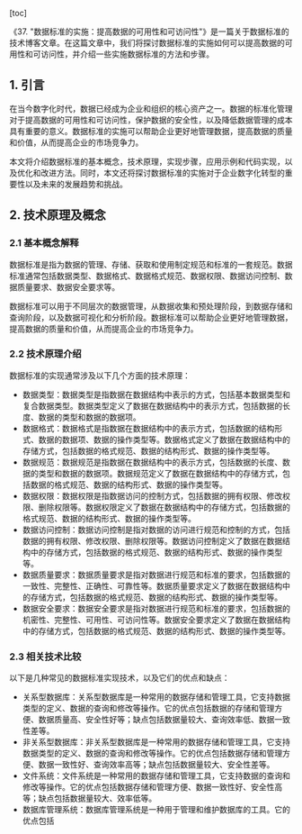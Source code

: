 
[toc]                    
                
                
《37. "数据标准的实施：提高数据的可用性和可访问性"》是一篇关于数据标准的技术博客文章。在这篇文章中，我们将探讨数据标准的实施如何可以提高数据的可用性和可访问性，并介绍一些实施数据标准的方法和步骤。

## 1. 引言

在当今数字化时代，数据已经成为企业和组织的核心资产之一。数据的标准化管理对于提高数据的可用性和可访问性，保护数据的安全性，以及降低数据管理的成本具有重要的意义。数据标准的实施可以帮助企业更好地管理数据，提高数据的质量和价值，从而提高企业的市场竞争力。

本文将介绍数据标准的基本概念，技术原理，实现步骤，应用示例和代码实现，以及优化和改进方法。同时，本文还将探讨数据标准的实施对于企业数字化转型的重要性以及未来的发展趋势和挑战。

## 2. 技术原理及概念

### 2.1 基本概念解释

数据标准是指为数据的管理、存储、获取和使用制定规范和标准的一套规范。数据标准通常包括数据类型、数据格式、数据格式规范、数据权限、数据访问控制、数据质量要求、数据安全要求等。

数据标准可以用于不同层次的数据管理，从数据收集和预处理阶段，到数据存储和查询阶段，以及数据可视化和分析阶段。数据标准可以帮助企业更好地管理数据，提高数据的质量和价值，从而提高企业的市场竞争力。

### 2.2 技术原理介绍

数据标准的实现通常涉及以下几个方面的技术原理：

- 数据类型：数据类型是指数据在数据结构中表示的方式，包括基本数据类型和复合数据类型。数据类型定义了数据在数据结构中的表示方式，包括数据的长度、数据的类型和数据的数据项。
- 数据格式：数据格式是指数据在数据结构中的表示方式，包括数据的结构形式、数据的数据项、数据的操作类型等。数据格式定义了数据在数据结构中的存储方式，包括数据的格式规范、数据的结构形式、数据的操作类型等。
- 数据规范：数据规范是指数据在数据结构中的表示方式，包括数据的长度、数据的类型和数据的数据项。数据规范定义了数据在数据结构中的存储方式，包括数据的格式规范、数据的结构形式、数据的操作类型等。
- 数据权限：数据权限是指数据访问的控制方式，包括数据的拥有权限、修改权限、删除权限等。数据权限定义了数据在数据结构中的存储方式，包括数据的格式规范、数据的结构形式、数据的操作类型等。
- 数据访问控制：数据访问控制是指对数据的访问进行规范和控制的方式，包括数据的拥有权限、修改权限、删除权限等。数据访问控制定义了数据在数据结构中的存储方式，包括数据的格式规范、数据的结构形式、数据的操作类型等。
- 数据质量要求：数据质量要求是指对数据进行规范和标准的要求，包括数据的一致性、完整性、正确性、可靠性等。数据质量要求定义了数据在数据结构中的存储方式，包括数据的格式规范、数据的结构形式、数据的操作类型等。
- 数据安全要求：数据安全要求是指对数据进行规范和标准的要求，包括数据的机密性、完整性、可用性、可访问性等。数据安全要求定义了数据在数据结构中的存储方式，包括数据的格式规范、数据的结构形式、数据的操作类型等。

### 2.3 相关技术比较

以下是几种常见的数据标准实现技术，以及它们的优点和缺点：

- 关系型数据库：关系型数据库是一种常用的数据存储和管理工具，它支持数据类型的定义、数据的查询和修改等操作。它的优点包括数据的存储和管理方便、数据质量高、安全性好等；缺点包括数据量较大、查询效率低、数据一致性差等。
- 非关系型数据库：非关系型数据库是一种常用的数据存储和管理工具，它支持数据类型的定义、数据的查询和修改等操作。它的优点包括数据存储和管理方便、数据一致性好、查询效率高等；缺点包括数据量较大、安全性差等。
- 文件系统：文件系统是一种常用的数据存储和管理工具，它支持数据的查询和修改等操作。它的优点包括数据存储和管理方便、数据一致性好、安全性高等；缺点包括数据量较大、效率低等。
- 数据库管理系统：数据库管理系统是一种用于管理和维护数据库的工具。它的优点包括

